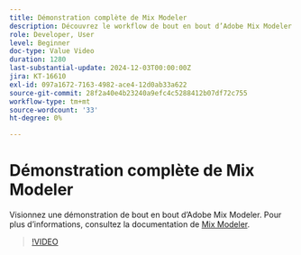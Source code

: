 ```yaml
---
title: Démonstration complète de Mix Modeler
description: Découvrez le workflow de bout en bout d’Adobe Mix Modeler.
role: Developer, User
level: Beginner
doc-type: Value Video
duration: 1280
last-substantial-update: 2024-12-03T00:00:00Z
jira: KT-16610
exl-id: 097a1672-7163-4982-ace4-12d0ab33a622
source-git-commit: 28f2a40e4b23240a9efc4c5288412b07df72c755
workflow-type: tm+mt
source-wordcount: '33'
ht-degree: 0%

---
```


# Démonstration complète de Mix Modeler

Visionnez une démonstration de bout en bout d’Adobe Mix Modeler. Pour plus d’informations, consultez la documentation de [Mix Modeler](https://experienceleague.adobe.com/fr/docs/mix-modeler/using/overview).

>[!VIDEO](https://video.tv.adobe.com/v/3440794/?learn=on&enablevpops)
